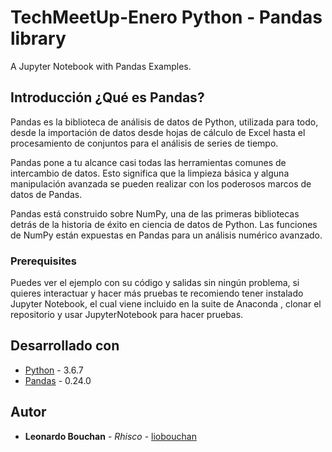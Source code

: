 # TechMeetUp-Enero Python - Pandas library
A Jupyter Notebook with Pandas Examples.

## Introducción ¿Qué es Pandas?
Pandas es la biblioteca de análisis de datos de Python, utilizada para todo, desde la importación de datos desde hojas de cálculo de Excel hasta el procesamiento de conjuntos para el análisis de series de tiempo.

Pandas pone a tu alcance casi todas las herramientas comunes de intercambio de datos. Esto significa que la limpieza básica y alguna manipulación avanzada se pueden realizar con los poderosos marcos de datos de Pandas.

Pandas está construido sobre NumPy, una de las primeras bibliotecas detrás de la historia de éxito en ciencia de datos de Python. Las funciones de NumPy están expuestas en Pandas para un análisis numérico avanzado.

### Prerequisites
Puedes ver el ejemplo con su código y salidas sin ningún problema, si quieres interactuar y hacer más pruebas te recomiendo tener instalado Jupyter Notebook, el cual viene incluido en la suite de Anaconda , clonar el repositorio y usar JupyterNotebook para hacer pruebas.

## Desarrollado con
* [Python](https://www.python.org/downloads/release/python-367/) - 3.6.7
* [Pandas](https://pandas.pydata.org/) - 0.24.0 

## Autor
* **Leonardo Bouchan** - *Rhisco* - [liobouchan](https://github.com/liobouchan)
